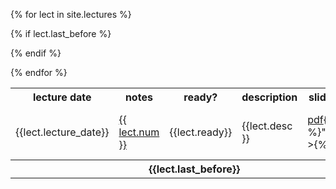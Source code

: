 <table class="asn_table">

<tr>
  <th class="asn_desc" >lecture date</th>
  <th class="asn_num"  >notes</th>
  <th class="asn_ready">ready?</th>
  <th class="asn_desc" >description</th>
  <th class="asn_num" >slides before</th>
  <th class="asn_num" >slides after</th>
</tr>

{% for lect in site.lectures %}
 
<tr class={% if lect.ready %}"ready"{% else %}"not-ready"{% endif %} >
  <td class="lect_num" >{{lect.lecture_date}}</td>
  <td class="lect_num" ><a href="{{lect.url | relative_url }}" data-ajax="false">{{ lect.num }}</a></td>
  <td class="lect_ready">{{lect.ready}}</td>
  <td class="lect_desc" >{{lect.desc }}</td>
  <td class={% if lect.ready %}"lect_num"  ><a href="{{lect.pdfurl | relative_url }}" data-ajax="false">pdf</a>{% else %}"lect_num"  ><a href="" data-ajax="false"></a>{% endif %}</td>
  <td class={% if lect.annotatedready %}"lect_num"  ><a href="{{lect.annotatedpdfurl | relative_url }}" data-ajax="false">Annotated pdf</a>{% else %}"lect_num"  ><a href="" data-ajax="false"></a>{% endif %}</td>

</tr>

{% if lect.last_before %}
<tr><th colspan="5">{{lect.last_before}}</th></tr>
{% endif %}

{% endfor %}
</table>
